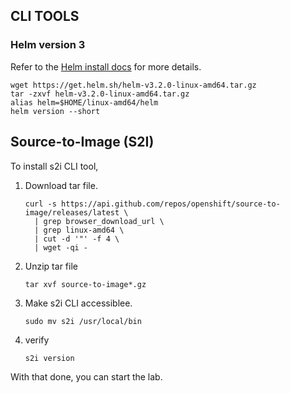 ## CLI TOOLS

### Helm version 3

Refer to the [Helm install docs](https://helm.sh/docs/intro/install/) for more details. 


```
wget https://get.helm.sh/helm-v3.2.0-linux-amd64.tar.gz
tar -zxvf helm-v3.2.0-linux-amd64.tar.gz
alias helm=$HOME/linux-amd64/helm
helm version --short
```

## Source-to-Image (S2I)

To install s2i CLI tool,

1. Download tar file.

    ```
	curl -s https://api.github.com/repos/openshift/source-to-image/releases/latest \
	  | grep browser_download_url \
	  | grep linux-amd64 \
	  | cut -d '"' -f 4 \
	  | wget -qi -
    ```

1. Unzip tar file

    ```
	tar xvf source-to-image*.gz
    ```

1. Make s2i CLI accessiblee.

    ```
	sudo mv s2i /usr/local/bin
    ```

1. verify

    ```
	s2i version  
    ```


With that done, you can start the lab.

